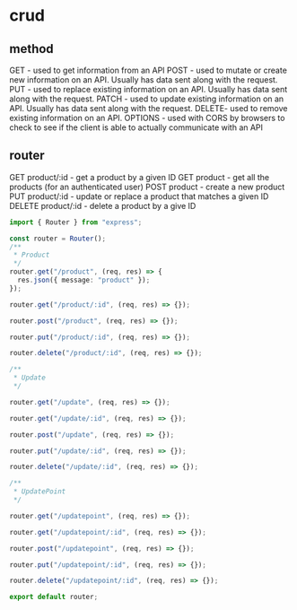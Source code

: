 # crud

## method

GET - used to get information from an API
POST - used to mutate or create new information on an API. Usually has data sent along with the request.
PUT - used to replace existing information on an API. Usually has data sent along with the request.
PATCH - used to update existing information on an API. Usually has data sent along with the request.
DELETE- used to remove existing information on an API.
OPTIONS - used with CORS by browsers to check to see if the client is able to actually communicate with an API

## router

GET product/:id - get a product by a given ID
GET product - get all the products (for an authenticated user)
POST product - create a new product
PUT product/:id - update or replace a product that matches a given ID
DELETE product/:id - delete a product by a give ID

```ts
import { Router } from "express";

const router = Router();
/**
 * Product
 */
router.get("/product", (req, res) => {
  res.json({ message: "product" });
});

router.get("/product/:id", (req, res) => {});

router.post("/product", (req, res) => {});

router.put("/product/:id", (req, res) => {});

router.delete("/product/:id", (req, res) => {});

/**
 * Update
 */

router.get("/update", (req, res) => {});

router.get("/update/:id", (req, res) => {});

router.post("/update", (req, res) => {});

router.put("/update/:id", (req, res) => {});

router.delete("/update/:id", (req, res) => {});

/**
 * UpdatePoint
 */

router.get("/updatepoint", (req, res) => {});

router.get("/updatepoint/:id", (req, res) => {});

router.post("/updatepoint", (req, res) => {});

router.put("/updatepoint/:id", (req, res) => {});

router.delete("/updatepoint/:id", (req, res) => {});

export default router;
```
